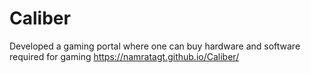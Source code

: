 # Caliber
Developed a gaming portal where one can buy hardware and software required for gaming
https://namratagt.github.io/Caliber/
